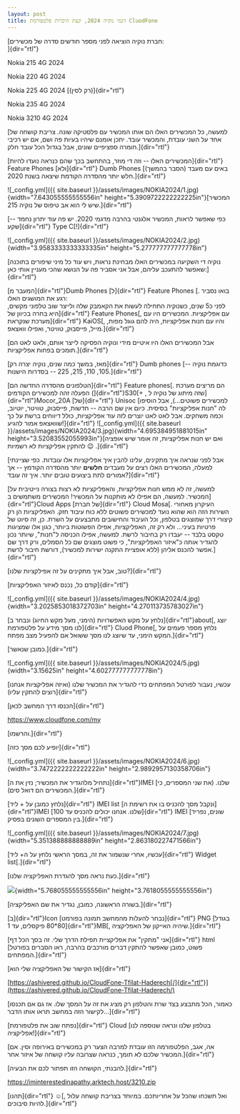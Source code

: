 ```yaml
---
layout: post
title: דגמי נוקיה 2024, קצת היכרות פלטפורמת CluodFone
---
```


[חברת נוקיה הוציאה לפני מספר חודשים סדרה של מכשירים:\
]{dir="rtl"}

Nokia 215 4G 2024

Nokia 220 4G 2024

Nokia 225 4G 2024 [(רק לסין)]{dir="rtl"}

Nokia 235 4G 2024

Nokia 3210 4G 2024

[למעשה, כל המכשירים האלו הם אותו המכשיר עם פלסטיקה שונה. צריבת קושחה של
אחד על השני עובדת, והמכשיר עובד. יתכן אומנם שיהיו בעיות פה ושם, אם יש
רכיבי חומרה ספציפיים שונים, אבל בגדול הכל עובד חלק.]{dir="rtl"}

[המכשירים האלו -- וזה די מוזר, בהתחשב בכך שהם כנראה נועדו
להיות]{dir="rtl"} Feature Phones [ולא]{dir="rtl"} Dumb Phones [(הסבר
בהמשך) באים עם מעבד חלש יותר מהסדרה הקודמת שיצאה בשנת 2020.]{dir="rtl"}


![_config.yml]({{ site.baseurl }}/assets/images/NOKIA2024/1.jpg){width="7.643055555555556in"
height="5.3909722222222225in"}[המכשיר שיש לי הוא אב טיפוס של נוקיה
215.]{dir="rtl"}

[כפי שאפשר לראות, המכשיר אלגנטי בהרבה מדגמי 2020. יש פה עוד יתרון נחמד
-- שקע]{dir="rtl"} Type C[!]{dir="rtl"}

![_config.yml]({{ site.baseurl }}/assets/images/NOKIA2024/2.jpg){width="3.9583333333333335in"
height="5.277777777777778in"}

[נוקיה די השקיעה במכשירים האלו מבחינת נראות, ויש עוד כל מיני שיפורים
בתוכנה שאפשר להתעכב עליהם, אבל אני אסביר פה על הנושא שהכי מעניין אותי
כאן:]{dir="rtl"}

[המעבר מ]{dir="rtl"}Dumb Phones [ל]{dir="rtl"} Feature Phones [. בואו
נסביר רגע את המושגים האלו:\
לפני כ5 שנים, כשנוקיה התחילה לעשות את הקאמבק שלה ולייצר שוב טלפוני
מקשים, היא בחרה בכיוון של]{dir="rtl"} Feature Phones[, עם אפליקציות.
המכשירים היו עם מערכת שנקראת]{dir="rtl"} KaiOS[, והיו עם חנות אפליקציות,
היה להם גוגל מפות, מייל, פייסבוק, טוויטר, ואפילו וואצאפ.]{dir="rtl"}

[אבל המכשירים האלו היו איטיים מידי ונוקיה הפסיקה לייצר אותם, ולאט לאט הם
תומכים בפחות אפליקציות.]{dir="rtl"}

[מאז, במשך כמה שנים, נוקיה יצרה רק]{dir="rtl"} Dumb phones [-- כדוגמת
נוקיה 105, 110, 215, 225 -- בסדרות הישנות.]{dir="rtl"}

[הטלפונים מהסדרה החדשה הם]{dir="rtl"} Feature phones[. הם מריצים מערכת
הפעלה זהה למכשירים הקודמים (]{dir="rtl"}S30[+ , שזה מיתוג של נוקיה
ל]{dir="rtl"}Mocor_20A [של]{dir="rtl"} Unisoc [למכשירים פשוטים\...), אבל
הוסיפו לה \"חנות אפליקציות\" בסיסית. כיום אין שם הרבה -- חדשות, פייסבוק,
טוויטר, יוטיוב, וכמה משחקים. אבל לאט לאט יוצרים לזה עוד אפליקציות, כולל
דיווחים ברשת על כך שוואצאפ אמור להגיע!]{dir="rtl"}
![_config.yml]({{ site.baseurl }}/assets/images/NOKIA2024/3.jpg){width="4.695384951881015in"
height="3.52083552055993in"}[ואם יש חנות אפליקציות, זה אומר שיש אופציה
להתקין אפליקציות לא רשמיות 😉 .]{dir="rtl"}

[אבל לפני שנראה איך מתקינים, עלינו להבין איך אפליקציות אלו עובדות. כפי
שציינתי למעלה, המכשירים האלו רצים על מעבדים **חלשים** יותר מהסדרה הקודמץ
-- אך אמורים לתת ביצועים טובים יותר. איך זה עובד?]{dir="rtl"}

[למעשה, זה לא ממש חנות אפליקציות, והאפליקציות לא רצות בצורה נייטיבית על
המכשיר. למעשה, הם אפילו לא מותקנות על המכשיר! המכשירים משתמשים
ב]{dir="rtl"}Cloud Apps [של חברת]{dir="rtl"} Cloud Mosa[. העיקרון מאחורי
השירות הזה הוא שהוא נועד למכשירים פשוטים ללא כוח עיבוד חזק. האפליקציות
הן רק קיצורי דרך שמוצגים בטלפון, וכל העיבוד והחישובים מתבצעים על השרת.
כן, זה סיוט של פרטיות בעיני\... ולא רק זה, האפליקציות, אפילו הפשוטות
ביותר, כגון אלו שמציגות טקסט בלבד -- יעבדו רק בחיבור לרשת. למעשה, אפילו
הכניסה ל\"חנות\", שיותר נכון להגדיר אותה כ\"איזור האפליקציות\", כי פשוט
מוצגים שם כל הסמלים, ורק דרך שם אפשר להכנס אליהן (ללא אופציית התקנה
ישירות למכשיר), דורשת חיבור לרשת.]{dir="rtl"}

[טוב, אבל איך מתקינים על זה אפילקציות שלנו?]{dir="rtl"}

[קודם כל, נכנס לאיזור האפליקציות]{dir="rtl"}

![_config.yml]({{ site.baseurl }}/assets/images/NOKIA2024/4.jpg){width="3.2025853018372703in"
height="4.270113735783027in"}

[נלחץ על מקש האפשרויות (הימני, מעל מקש החיוג) ונבחר ב]{dir="rtl"}about[,
יוצג לנו מסך מידע על פלטפורמת]{dir="rtl"} Cluod Phone[, נלחץ מספר פעמים
על המקש הימני, עד שיוצג לנו מסך ששואל אם להפעיל מצב מפתח.]{dir="rtl"}

[כמובן שנאשר.]{dir="rtl"}

![_config.yml]({{ site.baseurl }}/assets/images/NOKIA2024/5.jpg){width="3.15625in" height="4.602777777777778in"}

[עכשיו, נעבור לפורטל המפתחים כדי להגדיר את המכשיר שלנו (ואיזה אפליקציות
אנחנו רוצים להתקין עליו)]{dir="rtl"}

[הכנסו דרך המחשב לכאן]{dir="rtl"}

<https://www.cloudfone.com/my>

[והרשמו.]{dir="rtl"}

[יופיע לכם מסך כזה]{dir="rtl"}

![_config.yml]({{ site.baseurl }}/assets/images/NOKIA2024/6.jpg){width="3.7472222222222222in"
height="2.9892957130358706in"}

[נתחיל מלהגדיר את המכשיר; נזין את ה]{dir="rtl"}IMEI [שלנו. (את שני
המספרים, כי המכשירים הם דואל סים).]{dir="rtl"}

[נלחץ כמובן על + ליד]{dir="rtl"} IMEI list [ונקבל מסך להכניס בו את רשימת
ה]{dir="rtl"}IMEI [שלנו. אנחנו יכולים להכניס עד 100]{dir="rtl"} IMEI
[שונים, נפריד בין המספרים השונים בפסיק.]{dir="rtl"}

![_config.yml]({{ site.baseurl }}/assets/images/NOKIA2024/7.jpg){width="5.351388888888889in"
height="2.863180227471566in"}

[עכשיו, אחרי שנשמור את זה, במסך הראשי נלחץ על ה+ ליד]{dir="rtl"} Widget
list[.]{dir="rtl"}

[כעת נראה מסך להגדרת האפליקציה שלנו.]{dir="rtl"}

![](media/image8.png){width="5.768055555555556in"
height="3.7618055555555556in"}

[בשורה הראשונה, כמובן, נגדיר את שם האפליקציה.]{dir="rtl"}

[ב]{dir="rtl"}Icon [נבחר להעלות מהמחשב תמונה בפורמט]{dir="rtl"} PNG
[בגודל 80\*80 פיקסלים, עד 1]{dir="rtl"}MB[, שיהיה האייקון של
האפליקציה.]{dir="rtl"}

[אני \"מתקין\" את אפליקציית תפילת הדרך שלי. זה בסך הכל דף]{dir="rtl"}
html [פשוט, כמובן שאפשר להתקין דברים מורכבים בהרבה, ראו הסברים בפורטל
המפתחים.]{dir="rtl"}

[אז הקישור של האפליקציה שלי הוא]{dir="rtl"}

[https://ashivered.github.io/CloudFone-Tfilat-Haderech[/]{dir="rtl"}](https://ashivered.github.io/CloudFone-Tfilat-Haderech/)

[כאמור, הכל מתבצע בצד שרת והטלפון רק מציג את זה על המסך שלו. אז גם אם
תכנסו לקישור הזה במחשב תראו אותו הדבר\...]{dir="rtl"}

[נפתח שוב את פלטפורמת]{dir="rtl"} Cloud [בטלפון שלנו ונראה שנוספה לנו
אפליקציה!]{dir="rtl"}

[אה, אגב, הפלטפורמה הזו עובדת למרבה הצער רק במכשירים באירופה וסין. אם
המכשיר שלכם לא תומך, כנראה שצרובה עליו קושחה של איזור אחר.]{dir="rtl"}

[להבנתי, הקושחה הזו תפתור לכם את הבעיה.]{dir="rtl"}

<https://iminterestedinapathy.arktech.host/3210.zip>

[תהנו]{dir="rtl"} ☺[, ואל תשכחו שהכל על אחריותכם. במיוחד בצריבת קושחה
עלול להיות סיבוכים.]{dir="rtl"}
